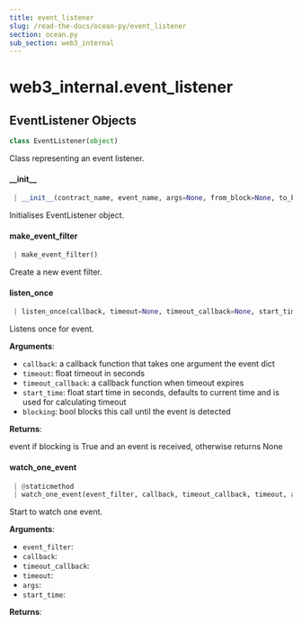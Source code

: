 ```yaml
---
title: event_listener
slug: /read-the-docs/ocean-py/event_listener
section: ocean.py
sub_section: web3_internal
---
```

<a name="web3_internal.event_listener"></a>
# web3\_internal.event\_listener

<a name="web3_internal.event_listener.EventListener"></a>
## EventListener Objects

```python
class EventListener(object)
```

Class representing an event listener.

<a name="web3_internal.event_listener.EventListener.__init__"></a>
#### \_\_init\_\_

```python
 | __init__(contract_name, event_name, args=None, from_block=None, to_block=None, filters=None)
```

Initialises EventListener object.

<a name="web3_internal.event_listener.EventListener.make_event_filter"></a>
#### make\_event\_filter

```python
 | make_event_filter()
```

Create a new event filter.

<a name="web3_internal.event_listener.EventListener.listen_once"></a>
#### listen\_once

```python
 | listen_once(callback, timeout=None, timeout_callback=None, start_time=None, blocking=False)
```

Listens once for event.

**Arguments**:

- `callback`: a callback function that takes one argument the event dict
- `timeout`: float timeout in seconds
- `timeout_callback`: a callback function when timeout expires
- `start_time`: float start time in seconds, defaults to current time and is used
for calculating timeout
- `blocking`: bool blocks this call until the event is detected

**Returns**:

event if blocking is True and an event is received, otherwise returns None

<a name="web3_internal.event_listener.EventListener.watch_one_event"></a>
#### watch\_one\_event

```python
 | @staticmethod
 | watch_one_event(event_filter, callback, timeout_callback, timeout, args, start_time=None)
```

Start to watch one event.

**Arguments**:

- `event_filter`: 
- `callback`: 
- `timeout_callback`: 
- `timeout`: 
- `args`: 
- `start_time`: 

**Returns**:



